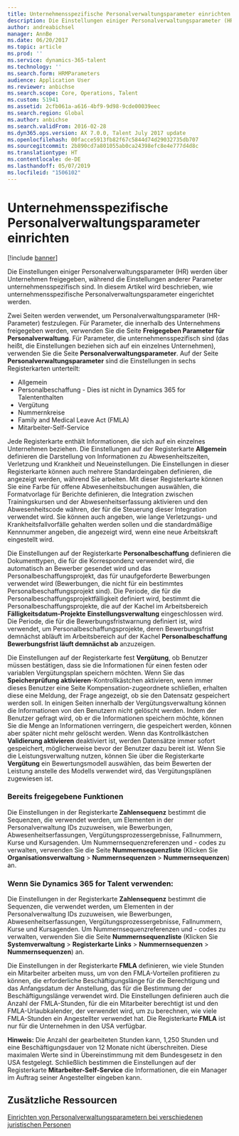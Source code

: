 ```yaml
---
title: Unternehmensspezifische Personalverwaltungsparameter einrichten
description: Die Einstellungen einiger Personalverwaltungsparameter (HR) werden über Unternehmen freigegeben, während die Einstellungen anderer Parameter unternehmensspezifisch sind. In diesem Artikel wird beschrieben, wie unternehmensspezifische Personalverwaltungsparameter eingerichtet werden.
author: andreabichsel
manager: AnnBe
ms.date: 06/20/2017
ms.topic: article
ms.prod: ''
ms.service: dynamics-365-talent
ms.technology: ''
ms.search.form: HRMParameters
audience: Application User
ms.reviewer: anbichse
ms.search.scope: Core, Operations, Talent
ms.custom: 51941
ms.assetid: 2cfb061a-a616-4bf9-9d98-9cde00039eec
ms.search.region: Global
ms.author: anbichse
ms.search.validFrom: 2016-02-28
ms.dyn365.ops.version: AX 7.0.0, Talent July 2017 update
ms.openlocfilehash: 00facce5913fb82f67c5844d74d29032735db707
ms.sourcegitcommit: 2b890cd7a801055ab0ca24398efc8e4e777d4d8c
ms.translationtype: HT
ms.contentlocale: de-DE
ms.lasthandoff: 05/07/2019
ms.locfileid: "1506102"
---
```

# <a name="set-up-company-specific-human-resources-hr-parameters"></a>Unternehmensspezifische Personalverwaltungsparameter einrichten

[!include [banner](includes/banner.md)]

Die Einstellungen einiger Personalverwaltungsparameter (HR) werden über Unternehmen freigegeben, während die Einstellungen anderer Parameter unternehmensspezifisch sind. In diesem Artikel wird beschrieben, wie unternehmensspezifische Personalverwaltungsparameter eingerichtet werden.

Zwei Seiten werden verwendet, um Personalverwaltungsparameter (HR-Parameter) festzulegen. Für Parameter, die innerhalb des Unternehmens freigegeben werden, verwenden Sie die Seite **Freigegeben Parameter für Personalverwaltung**. Für Parameter, die unternehmensspezifisch sind (das heißt, die Einstellungen beziehen sich auf ein einzelnes Unternehmen), verwenden Sie die Seite **Personalverwaltungsparameter**. Auf der Seite **Personalverwaltungsparameter** sind die Einstellungen in sechs Registerkarten unterteilt:

-   Allgemein
-   Personalbeschaffung - Dies ist nicht in Dynamics 365 for Talententhalten
-   Vergütung
-   Nummernkreise
-   Family and Medical Leave Act (FMLA)
-   Mitarbeiter-Self-Service

Jede Registerkarte enthält Informationen, die sich auf ein einzelnes Unternehmen beziehen. Die Einstellungen auf der Registerkarte **Allgemein** definieren die Darstellung von Informationen zu Abwesenheitszeiten, Verletzung und Krankheit und Neueinstellungen. Die Einstellungen in dieser Registerkarte können auch mehrere Standardeingaben definieren, die angezeigt werden, während Sie arbeiten. Mit dieser Registerkarte können Sie eine Farbe für offene Abwesenheitsbuchungen auswählen, die Formatvorlage für Berichte definieren, die Integration zwischen Trainingskursen und der Abwesenheitserfassung aktivieren und den Abwesenheitscode währen, der für die Steuerung dieser Integration verwendet wird. Sie können auch angeben, wie lange Verletzungs- und Krankheitsfallvorfälle gehalten werden sollen und die standardmäßige Kennnummer angeben, die angezeigt wird, wenn eine neue Arbeitskraft eingestellt wird. 

Die Einstellungen auf der Registerkarte **Personalbeschaffung** definieren die Dokumenttypen, die für die Korrespondenz verwendet wird, die automatisch an Bewerber gesendet wird und das Personalbeschaffungsprojekt, das für unaufgeforderte Bewerbungen verwendet wird (Bewerbungen, die nicht für ein bestimmtes Personalbeschaffungsprojekt sind). Die Periode, die für die Personalbeschaffungsprojektfälligkeit definiert wird, bestimmt die Personalbeschaffungsprojekte, die auf der Kachel im Arbeitsbereich **Fälligkeitsdatum-Projekte** **Einstellungsverwaltung** eingeschlossen wird. Die Periode, die für die Bewerbungsfristwarnung definiert ist, wird verwendet, um Personalbeschaffungsprojekte, deren Bewerbungsfrist demnächst abläuft im Arbeitsbereich auf der Kachel **Personalbeschaffung** **Bewerbungsfrist läuft demnächst ab** anzuzeigen. 

Die Einstellungen auf der Registerkarte fest **Vergütung**, ob Benutzer müssen bestätigen, dass sie die Informationen für einen festen oder variablen Vergütungsplan speichern möchten. Wenn Sie das **Speicherprüfung aktivieren**-Kontrollkästchen aktivieren, wenn immer dieses Benutzer eine Seite Kompensation-zugeordnete schließen, erhalten diese eine Meldung, der Frage angezeigt, ob sie den Datensatz gespeichert werden soll. In einigen Seiten innerhalb der Vergütungsverwaltung können die Informationen von den Benutzern nicht gelöscht werden. Indem der Benutzer gefragt wird, ob er die Informationen speichern möchte, können Sie die Menge an Informationen verringern, die gespeichert werden, können aber später nicht mehr gelöscht werden. Wenn das Kontrollkästchen **Validierung aktivieren** deaktiviert ist, werden Datensätze immer sofort gespeichert, möglicherweise bevor der Benutzer dazu bereit ist. Wenn Sie die Leistungsverwaltung nutzen, können Sie über die Registerkarte **Vergütung** ein Bewertungsmodell auswählen, das beim Bewerten der Leistung anstelle des Modells verwendet wird, das Vergütungsplänen zugewiesen ist. 

### <a name="previously-released-functionality"></a>Bereits freigegebene Funktionen
Die Einstellungen in der Registerkarte **Zahlensequenz** bestimmt die Sequenzen, die verwendet werden, um Elementen in der Personalverwaltung IDs zuzuweisen, wie Bewerbungen, Abwesenheitserfassungen, Vergütungsprozessergebnisse, Fallnummern, Kurse und Kursagenden. Um Nummernsequenzreferenzen und - codes zu verwalten, verwenden Sie die Seite **Nummernsequenzliste** (Klicken Sie **Organisationsverwaltung** &gt; **Nummernsequenzen** &gt; **Nummernsequenzen**) an.

### <a name="if-youre-using-dynamics-365-for-talent"></a>Wenn Sie Dynamics 365 for Talent verwenden:
Die Einstellungen in der Registerkarte **Zahlensequenz** bestimmt die Sequenzen, die verwendet werden, um Elementen in der Personalverwaltung IDs zuzuweisen, wie Bewerbungen, Abwesenheitserfassungen, Vergütungsprozessergebnisse, Fallnummern, Kurse und Kursagenden. Um Nummernsequenzreferenzen und - codes zu verwalten, verwenden Sie die Seite **Nummernsequenzliste** (Klicken Sie **Systemverwaltung** &gt; **Registerkarte Links** &gt; **Nummernsequenzen** &gt; **Nummernsequenzen**) an. 

Die Einstellungen in der Registerkarte **FMLA** definieren, wie viele Stunden ein Mitarbeiter arbeiten muss, um von den FMLA-Vorteilen profitieren zu können, die erforderliche Beschäftigungslänge für die Berechtigung und das Anfangsdatum der Anstellung, das für die Bestimmung der Beschäftigungslänge verwendet wird. Die Einstellungen definieren auch die Anzahl der FMLA-Stunden, für die ein Mitarbeiter berechtigt ist und den FMLA-Urlaubkalender, der verwendet wird, um zu berechnen, wie viele FMLA-Stunden ein Angestellter verwendet hat. Die Registerkarte **FMLA** ist nur für die Unternehmen in den USA verfügbar. 

**Hinweis:** Die Anzahl der gearbeiteten Stunden kann, 1,250 Stunden und eine Beschäftigungsdauer von 12 Monate nicht überschreiten. Diese maximalen Werte sind in Übereinstimmung mit dem Bundesgesetz in den USA festgelegt. Schließlich bestimmen die Einstellungen auf der Registerkarte **Mitarbeiter-Self-Service** die Informationen, die ein Manager im Auftrag seiner Angestellter eingeben kann.

<a name="additional-resources"></a>Zusätzliche Ressourcen
--------

[Einrichten von Personalverwaltungsparametern bei verschiedenen juristischen Personen](set-up-hr-parameters-across-legal-entities.md)



